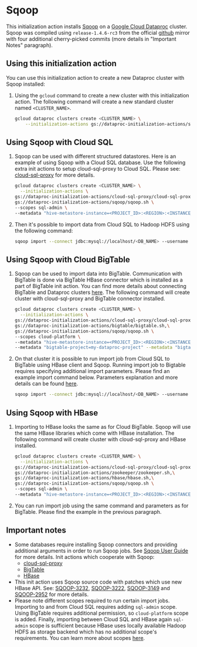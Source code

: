 # Sqoop

This initialization action installs [Sqoop](http://sqoop.apache.org/) on a [Google Cloud Dataproc](https://cloud.google.com/dataproc) cluster. 
Sqoop was compiled using `release-1.4.6-rc3` from the official [github](https://github.com/apache/sqoop) mirror with four additional cherry-picked commits (more details in "Important Notes" paragraph).

## Using this initialization action

You can use this initialization action to create a new Dataproc cluster with Sqoop installed:

1. Using the `gcloud` command to create a new cluster with this initialization action. 
The following command will create a new standard cluster named `<CLUSTER_NAME>`.
   
    ```bash
    gcloud dataproc clusters create <CLUSTER_NAME> \
        --initialization-actions gs://dataproc-initialization-actions/sqoop/sqoop.sh
    ```

## Using Sqoop with Cloud SQL

1. Sqoop can be used with different structured datastores. Here is an example of using Sqoop with a Cloud SQL database. 
Use the following extra init actions to setup cloud-sql-proxy to Cloud SQL. 
Please see: [cloud-sql-proxy](https://github.com/GoogleCloudPlatform/dataproc-initialization-actions/tree/master/cloud-sql-proxy) for more details.
    
    ```bash 
    gcloud dataproc clusters create <CLUSTER_NAME> \
      --initialization-actions \
    gs://dataproc-initialization-actions/cloud-sql-proxy/cloud-sql-proxy.sh,\
    gs://dataproc-initialization-actions/sqoop/sqoop.sh \
    --scopes sql-admin \
    --metadata "hive-metastore-instance=<PROJECT_ID>:<REGION>:<INSTANCE_NAME>" 
    ```

1. Then it's possible to import data from Cloud SQL to Hadoop HDFS using the following command:

    ```bash
    sqoop import --connect jdbc:mysql://localhost/<DB_NAME> --username root --table <TABLE_NAME> --m 1
    ```

## Using Sqoop with Cloud BigTable

1. Sqoop can be used to import data into BigTable. Communication with BigTable is done via BigTable HBase connector 
which is installed as a part of BigTable init action. You can find more details about connecting BigTable and Dataproc
clusters [here](https://github.com/GoogleCloudPlatform/dataproc-initialization-actions/blob/master/bigtable/README.MD).
The following command will create cluster with cloud-sql-proxy and BigTable connector installed. 

    ```bash 
    gcloud dataproc clusters create <CLUSTER_NAME> \
      --initialization-actions \
    gs://dataproc-initialization-actions/cloud-sql-proxy/cloud-sql-proxy.sh,\
    gs://dataproc-initialization-actions/bigtable/bigtable.sh,\
    gs://dataproc-initialization-actions/sqoop/sqoop.sh \
    --scopes cloud-platform \
    --metadata "hive-metastore-instance=<PROJECT_ID>:<REGION>:<INSTANCE_NAME>" \
    --metadata "bigtable-project=my-dataproc-project" --metadata "bigtable-instance=my-big-table"
    ```

1. On that cluster it is possible to run import job from Cloud SQL to BigTable using HBase client and Sqoop.
Running import job to Bigtable requires specifying additional import parameters. 
Please find an example import command below. 
Parameters explanation and more details can be found [here](https://sqoop.apache.org/docs/1.4.7/SqoopUserGuide.html#_importing_data_into_hbase). 

    ```bash
    sqoop import --connect jdbc:mysql://localhost/<DB_NAME> --username root --table <TABLE_NAME> --columns "<COLUMN_LIST>" --hbase-table <HBASE_TABLE_NAME> --column-family <COLUMN_FAMILY_NAME> -hbase-row-key <ROW_ID> --hbase-create-table --m 1
    ```
    
## Using Sqoop with HBase
1. Importing to HBase looks the same as for Cloud BigTable. Sqoop will use the same HBase libraries which come with HBase installation.
The following command will create cluster with cloud-sql-proxy and HBase installed. 

    ```bash 
    gcloud dataproc clusters create <CLUSTER_NAME> \
      --initialization-actions \
    gs://dataproc-initialization-actions/cloud-sql-proxy/cloud-sql-proxy.sh,\
    gs://dataproc-initialization-actions/zookeeper/zookeeper.sh,\
    gs://dataproc-initialization-actions/hbase/hbase.sh,\
    gs://dataproc-initialization-actions/sqoop/sqoop.sh \
    --scopes sql-admin \
    --metadata "hive-metastore-instance=<PROJECT_ID>:<REGION>:<INSTANCE_NAME>"
    ```
    
1. You can run import job using the same command and parameters as for BigTable. Please find the example in the previous paragraph.

## Important notes
* Some databases require installing Sqoop connectors and providing additional arguments in order to run Sqoop jobs. 
See [Sqoop User Guide](http://sqoop.apache.org/docs/1.4.7/SqoopUserGuide.html#_compatibility_notes) for more details. 
Init actions which cooperate with Sqoop:
    - [cloud-sql-proxy](https://github.com/GoogleCloudPlatform/dataproc-initialization-actions/tree/master/cloud-sql-proxy)
    - [BigTable](https://github.com/GoogleCloudPlatform/dataproc-initialization-actions/tree/master/bigtable) 
    - [HBase](https://github.com/GoogleCloudPlatform/dataproc-initialization-actions/tree/master/hbase)
* This init action uses Sqoop source code with patches which use new HBase API. 
See: 
[SQOOP-3232](https://github.com/apache/sqoop/commit/e13dd21209c26316d43350a23f5d533321b61352),
[SQOOP-3222](https://github.com/apache/sqoop/commit/18445290810b1df035e06fb074064d6b9c1d6e90),
[SQOOP-3149](https://github.com/apache/sqoop/commit/4ab7b60caf2c3d9fda72c85e6427912584986970) and
[SQOOP-2952](https://github.com/apache/sqoop/commit/b4afcf4179b13c25b5e9bd182d75cab5d2e6c8d1) for more details.
* Please note different scopes required to run certain import jobs. Importing to and from Cloud SQL requires adding `sql-admin` scope. 
Using BigTable requires additional permission, so `cloud-platform` scope is added. Finally, importing between Cloud SQL and HBase again 
`sql-admin` scope is sufficient because HBase uses locally available Hadoop HDFS as storage backend which has no additional scope's requirements.
You can learn more about scopes [here](https://cloud.google.com/sdk/gcloud/reference/dataproc/clusters/create#--scopes).